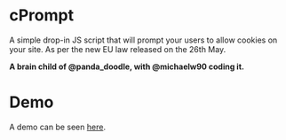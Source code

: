 cPrompt
=======

A simple drop-in JS script that will prompt your users to allow cookies on your site. As per the new EU law released on the 26th May.

**A brain child of @panda_doodle, with @michaelw90 coding it.**

Demo
=====

A demo can be seen [here](http://michaelwright.me/cPrompt/demo.html).